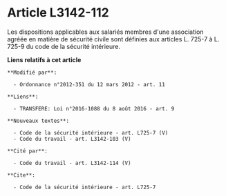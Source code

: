 # Article L3142-112

Les dispositions applicables aux salariés membres d'une association agréée en matière de sécurité civile sont définies aux
articles L. 725-7 à L. 725-9 du code de la sécurité intérieure.

**Liens relatifs à cet article**

	**Modifié par**:

	  - Ordonnance n°2012-351 du 12 mars 2012 - art. 11

	**Liens**:

	  - TRANSFERE: Loi n°2016-1088 du 8 août 2016 - art. 9

	**Nouveaux textes**:

	  - Code de la sécurité intérieure - art. L725-7 (V)
	  - Code du travail - art. L3142-103 (V)

	**Cité par**:

	  - Code du travail - art. L3142-114 (V)

	**Cite**:

	  - Code de la sécurité intérieure - art. L725-7
